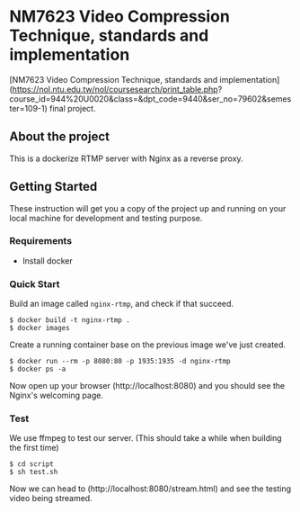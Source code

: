 # NM7623 Video Compression Technique, standards and implementation

[NM7623 Video Compression Technique, standards and implementation](https://nol.ntu.edu.tw/nol/coursesearch/print_table.php?
course_id=944%20U0020&class=&dpt_code=9440&ser_no=79602&semester=109-1) final project.

## About the project

This is a dockerize RTMP server with Nginx as a reverse proxy. 

## Getting Started

These instruction will get you a copy of the project up and running on your local machine for development and testing purpose.

### Requirements

* Install docker

### Quick Start

Build an image called `nginx-rtmp`, and check if that succeed.
```
$ docker build -t nginx-rtmp .
$ docker images
```

Create a running container base on the previous image we've just created.
```
$ docker run --rm -p 8080:80 -p 1935:1935 -d nginx-rtmp
$ docker ps -a
```
Now open up your browser (http://localhost:8080) and you should see the Nginx's welcoming page.

### Test

We use ffmpeg to test our server. (This should take a while when building the first time)
```
$ cd script
$ sh test.sh
```
Now we can head to (http://localhost:8080/stream.html) and see the testing video being streamed.

